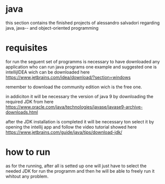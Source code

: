 # java

this section contains the finished projects of alessandro salvadori regarding java, java-- and object-oriented programming

# requisites

for run the seguent set of programms is necessary to have downloaded any application who can run java programs
one example and suggested one is intellijIDEA wich can be 
downloaded here https://www.jetbrains.com/idea/download/?section=windows

remember to download the community edition wich is the free one.

in addiciton it will be necessary the version of java 9 by downloading the required JDK 
from here https://www.oracle.com/java/technologies/javase/javase9-archive-downloads.html

after the JDK installation is completed it will be necessary ton select it by opening the intellij app and follow the video tutorial 
showed here https://www.jetbrains.com/guide/java/tips/download-jdk/

# how to run

as for the running, after all is setted up one will just have to select the needed JDK for run the programm and then he will be
able to freely run it whitout any problem.
